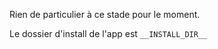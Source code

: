 Rien de particulier à ce stade pour le moment.

Le dossier d'install de l'app est `__INSTALL_DIR__`
